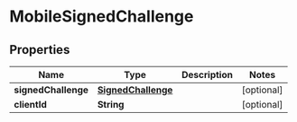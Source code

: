 

# MobileSignedChallenge


## Properties

| Name | Type | Description | Notes |
|------------ | ------------- | ------------- | -------------|
|**signedChallenge** | [**SignedChallenge**](SignedChallenge.md) |  |  [optional] |
|**clientId** | **String** |  |  [optional] |



